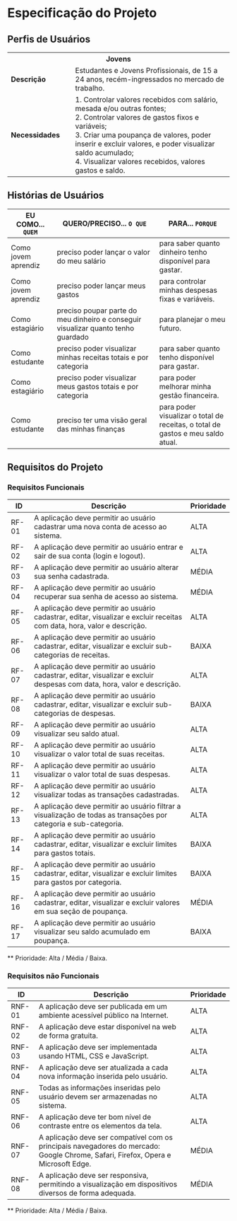 # Especificação do Projeto

## Perfis de Usuários

<table>
<tbody>
<tr align=center>
<th colspan="2">Jovens</th>
</tr>
<tr>
<td width="150px"><b>Descrição</b></td>
<td width="600px">Estudantes e Jovens Profissionais, de 15 a 24 anos, recém-ingressados no mercado de trabalho.</td>
</tr>
<tr>
<td><b>Necessidades</b></td>
<td>1. Controlar valores recebidos com salário, mesada e/ou outras fontes;
<br>
2. Controlar valores de gastos fixos e variáveis;
<br>
3. Criar uma poupança de valores, poder inserir e excluir valores, e poder visualizar saldo acumulado;
<br>
4. Visualizar valores recebidos, valores gastos e saldo.</td>
</tr>
</tbody>
</table>

## Histórias de Usuários

|EU COMO... `QUEM`   | QUERO/PRECISO... `O QUE` |PARA... `PORQUE`                 |
|--------------------|---------------------------|----------------------------------|
| Como jovem aprendiz | preciso poder lançar o valor do meu salário | para saber quanto dinheiro tenho disponível para gastar. |
| Como jovem aprendiz | preciso poder lançar meus gastos | para controlar minhas despesas fixas e variáveis. |
| Como estagiário | preciso poupar parte do meu dinheiro e conseguir visualizar quanto tenho guardado | para planejar o meu futuro. |
| Como estudante | preciso poder visualizar minhas receitas totais e por categoria | para saber quanto tenho disponível para gastar. |
| Como estagiário | preciso poder visualizar meus gastos totais e por categoria | para poder melhorar minha gestão financeira. |
| Como estudante | preciso ter uma visão geral das minhas finanças | para poder visualizar o total de receitas, o total de gastos e meu saldo atual. |

## Requisitos do Projeto

### Requisitos Funcionais

|ID    | Descrição                | Prioridade |
|-------|---------------------------------|----|
| RF-01 | A aplicação deve permitir ao usuário cadastrar uma nova conta de acesso ao sistema. | ALTA | 
| RF-02 | A aplicação deve permitir ao usuário entrar e sair de sua conta (login e logout). | ALTA | 
| RF-03 | A aplicação deve permitir ao usuário alterar sua senha cadastrada. | MÉDIA | 
| RF-04 | A aplicação deve permitir ao usuário recuperar sua senha de acesso ao sistema. | MÉDIA | 
| RF-05 | A aplicação deve permitir ao usuário cadastrar, editar, visualizar e excluir receitas com data, hora, valor e descrição. | ALTA | 
| RF-06 | A aplicação deve permitir ao usuário cadastrar, editar, visualizar e excluir sub-categorias de receitas. | BAIXA | 
| RF-07 | A aplicação deve permitir ao usuário cadastrar, editar, visualizar e excluir despesas com data, hora, valor e descrição. | ALTA | 
| RF-08 | A aplicação deve permitir ao usuário cadastrar, editar, visualizar e excluir sub-categorias de despesas. | BAIXA | 
| RF-09 | A aplicação deve permitir ao usuário visualizar seu saldo atual. | ALTA | 
| RF-10 | A aplicação deve permitir ao usuário visualizar o valor total de suas receitas. | ALTA | 
| RF-11 | A aplicação deve permitir ao usuário visualizar o valor total de suas despesas. | ALTA | 
| RF-12 | A aplicação deve permitir ao usuário visualizar todas as transações cadastradas. | ALTA | 
| RF-13 | A aplicação deve permitir ao usuário filtrar a visualização de todas as transações por categoria e sub-categoria. | ALTA | 
| RF-14 | A aplicação deve permitir ao usuário cadastrar, editar, visualizar e excluir limites para gastos totais. | BAIXA | 
| RF-15 | A aplicação deve permitir ao usuário cadastrar, editar, visualizar e excluir limites para gastos por categoria. | BAIXA | 
| RF-16 | A aplicação deve permitir ao usuário cadastrar, editar, visualizar e excluir valores em sua seção de poupança. | MÉDIA | 
| RF-17 | A aplicação deve permitir ao usuário visualizar seu saldo acumulado em poupança. | BAIXA | 

** Prioridade: Alta / Média / Baixa. 

### Requisitos não Funcionais

|ID      | Descrição               |Prioridade |
|--------|-------------------------|----|
| RNF-01 | A aplicação deve ser publicada em um ambiente acessível público na Internet. | ALTA | 
| RNF-02 | A aplicação deve estar disponível na web de forma gratuita. | ALTA | 
| RNF-03 | A aplicação deve ser implementada usando HTML, CSS e JavaScript. | ALTA | 
| RNF-04 | A aplicação deve ser atualizada a cada nova informação inserida pelo usuário. | ALTA | 
| RNF-05 | Todas as informações inseridas pelo usuário devem ser armazenadas no sistema. | ALTA | 
| RNF-06 | A aplicação deve ter bom nível de contraste entre os elementos da tela. | ALTA | 
| RNF-07 | A aplicação deve ser compatível com os principais navegadores do mercado: Google Chrome, Safari, Firefox, Opera e Microsoft Edge. | MÉDIA | 
| RNF-08 | A aplicação deve ser responsiva, permitindo a visualização em dispositivos diversos de forma adequada. | MÉDIA | 

** Prioridade: Alta / Média / Baixa.


